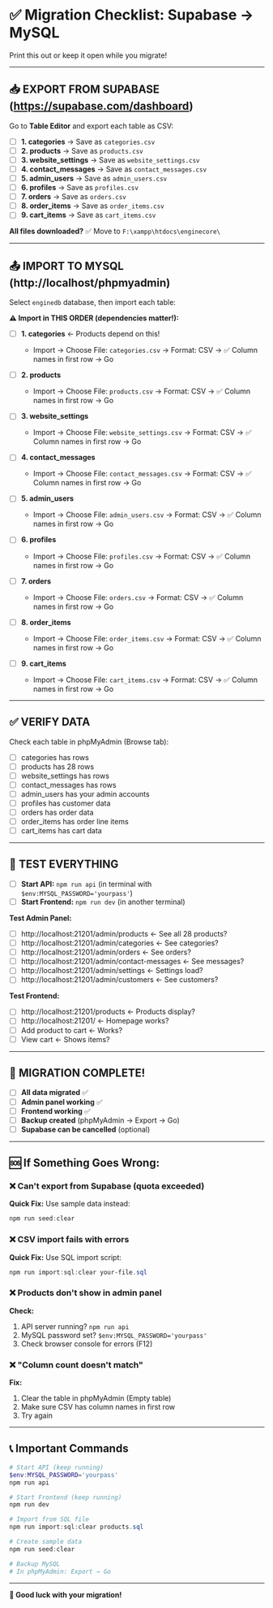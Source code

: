# ✅ Migration Checklist: Supabase → MySQL

Print this out or keep it open while you migrate!

---

## 📥 **EXPORT FROM SUPABASE** (https://supabase.com/dashboard)

Go to **Table Editor** and export each table as CSV:

- [ ] **1. categories** → Save as `categories.csv`
- [ ] **2. products** → Save as `products.csv`  
- [ ] **3. website_settings** → Save as `website_settings.csv`
- [ ] **4. contact_messages** → Save as `contact_messages.csv`
- [ ] **5. admin_users** → Save as `admin_users.csv`
- [ ] **6. profiles** → Save as `profiles.csv`
- [ ] **7. orders** → Save as `orders.csv`
- [ ] **8. order_items** → Save as `order_items.csv`
- [ ] **9. cart_items** → Save as `cart_items.csv`

**All files downloaded?** ✅ Move to `F:\xampp\htdocs\enginecore\`

---

## 📤 **IMPORT TO MYSQL** (http://localhost/phpmyadmin)

Select `enginedb` database, then import each table:

**⚠️ Import in THIS ORDER (dependencies matter!):**

- [ ] **1. categories** ← Products depend on this!
  - Import → Choose File: `categories.csv` → Format: CSV → ✅ Column names in first row → Go
  
- [ ] **2. products**
  - Import → Choose File: `products.csv` → Format: CSV → ✅ Column names in first row → Go
  
- [ ] **3. website_settings**
  - Import → Choose File: `website_settings.csv` → Format: CSV → ✅ Column names in first row → Go
  
- [ ] **4. contact_messages**
  - Import → Choose File: `contact_messages.csv` → Format: CSV → ✅ Column names in first row → Go
  
- [ ] **5. admin_users**
  - Import → Choose File: `admin_users.csv` → Format: CSV → ✅ Column names in first row → Go
  
- [ ] **6. profiles**
  - Import → Choose File: `profiles.csv` → Format: CSV → ✅ Column names in first row → Go
  
- [ ] **7. orders**
  - Import → Choose File: `orders.csv` → Format: CSV → ✅ Column names in first row → Go
  
- [ ] **8. order_items**
  - Import → Choose File: `order_items.csv` → Format: CSV → ✅ Column names in first row → Go
  
- [ ] **9. cart_items**
  - Import → Choose File: `cart_items.csv` → Format: CSV → ✅ Column names in first row → Go

---

## ✅ **VERIFY DATA**

Check each table in phpMyAdmin (Browse tab):

- [ ] categories has rows
- [ ] products has 28 rows
- [ ] website_settings has rows
- [ ] contact_messages has rows
- [ ] admin_users has your admin accounts
- [ ] profiles has customer data
- [ ] orders has order data
- [ ] order_items has order line items
- [ ] cart_items has cart data

---

## 🧪 **TEST EVERYTHING**

- [ ] **Start API:** `npm run api` (in terminal with `$env:MYSQL_PASSWORD='yourpass'`)
- [ ] **Start Frontend:** `npm run dev` (in another terminal)

**Test Admin Panel:**

- [ ] http://localhost:21201/admin/products ← See all 28 products?
- [ ] http://localhost:21201/admin/categories ← See categories?
- [ ] http://localhost:21201/admin/orders ← See orders?
- [ ] http://localhost:21201/admin/contact-messages ← See messages?
- [ ] http://localhost:21201/admin/settings ← Settings load?
- [ ] http://localhost:21201/admin/customers ← See customers?

**Test Frontend:**

- [ ] http://localhost:21201/products ← Products display?
- [ ] http://localhost:21201/ ← Homepage works?
- [ ] Add product to cart ← Works?
- [ ] View cart ← Shows items?

---

## 🎉 **MIGRATION COMPLETE!**

- [ ] **All data migrated** ✅
- [ ] **Admin panel working** ✅
- [ ] **Frontend working** ✅
- [ ] **Backup created** (phpMyAdmin → Export → Go)
- [ ] **Supabase can be cancelled** (optional)

---

## 🆘 **If Something Goes Wrong:**

### ❌ Can't export from Supabase (quota exceeded)

**Quick Fix:** Use sample data instead:
```powershell
npm run seed:clear
```

### ❌ CSV import fails with errors

**Quick Fix:** Use SQL import script:
```powershell
npm run import:sql:clear your-file.sql
```

### ❌ Products don't show in admin panel

**Check:**
1. API server running? `npm run api`
2. MySQL password set? `$env:MYSQL_PASSWORD='yourpass'`
3. Check browser console for errors (F12)

### ❌ "Column count doesn't match"

**Fix:**
1. Clear the table in phpMyAdmin (Empty table)
2. Make sure CSV has column names in first row
3. Try again

---

## 📞 **Important Commands**

```powershell
# Start API (keep running)
$env:MYSQL_PASSWORD='yourpass'
npm run api

# Start Frontend (keep running)
npm run dev

# Import from SQL file
npm run import:sql:clear products.sql

# Create sample data
npm run seed:clear

# Backup MySQL
# In phpMyAdmin: Export → Go
```

---

**🎊 Good luck with your migration!**

